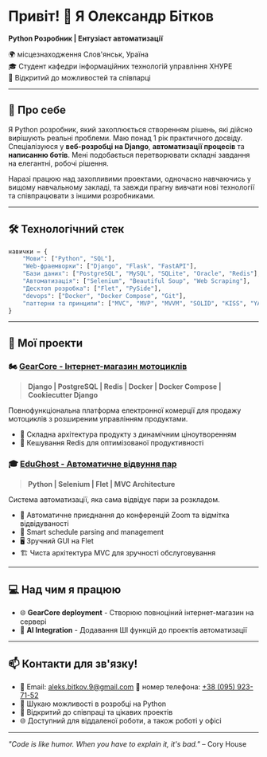 # Привіт! 👋 Я Олександр Бітков

**Python Розробник | Ентузіаст автоматизації**

🌍 місцезнаходження Слов'янськ, Ураїна <br>
🎓 Студент кафедри інформаційних технологій управління ХНУРЕ <br> 
💼 Відкритий до можливостей та співпарці <br>

---

## 🚀 Про себе

Я Python розробник, який захоплюється створенням рішень, які дійсно вирішують реальні проблеми. Маю понад 1 рік практичного досвіду. Спеціалізуюся у **веб-розробці на Django**, **автоматизації процесів** та **написанню ботів**. Мені подобається перетворювати складні завдання на елегантні, робочі рішення.

Наразі працюю над захопливими проектами, одночасно навчаючись у вищому навчальному закладі, та завжди прагну вивчати нові технології та співпрацювати з іншими розробниками.

---

## 🛠️ Технологічний стек

```python
навички = {
    "Мови": ["Python", "SQL"],
    "Web-фраемворки": ["Django", "Flask", "FastAPI"],
    "Бази даних": ["PostgreSQL", "MySQL", "SQLite", "Oracle", "Redis"],
    "Автоматизація": ["Selenium", "Beautiful Soup", "Web Scraping"],
    "Десктоп розробка": ["Flet", "PySide"],
    "devops": ["Docker", "Docker Compose", "Git"],
    "паттерни та принципи": ["MVC", "MVP", "MVVM", "SOLID", "KISS", "YAGNI"]
}
```

---

## 🌟 Мої проекти

### 🏍️ [GearCore - Інтернет-магазин мотоциклів](https://github.com/aleks-bitkov/gearcore)
> **Django | PostgreSQL | Redis | Docker | Docker Compose | Cookiecutter Django**

Повнофункціональна платформа електронної комерції для продажу мотоциклів з розширеним управлінням продуктами.

- 🔧 Складна архітектура продукту з динамічним ціноутворенням
- 🚀 Кешування Redis для оптимізованої продуктивності 

### 🎓 [EduGhost - Автоматичне відвуння пар](https://github.com/aleks-bitkov/EduGhost.hneu)
> **Python | Selenium | Flet | MVC Architecture**

Система автоматизації, яка сама відвідує пари за розкладом.

- 🤖 Автоматичне приєднання до конференцій Zoom та відмітка відвідуваності
- 📅 Smart schedule parsing and management
- 🖥️ Зручний GUI на Flet
- 🏗️ Чиста архітектура MVC для зручності обслуговування

---

## 💻 Над чим я працюю

- 🌐 **GearCore deployment** - Створюю повноціний інтернет-магазин на сервері
- 🤖 **AI Integration** - Додавання ШІ функцій до проектів автоматизації

---

## 📫 Контакти для зв'язку!

- 📧 Email: [aleks.bitkov.9@gmail.com](mailto:aleks.bitkov.9@gmail.com)
📱 номер телефона: [+38 (095) 923-71-52](tel:+380959237152)
- 💼 Шукаю можливості в розробці на Python
- 🤝 Відкритий до співпраці та цікавих проектів
- 🌐 Доступний для віддаленої роботи, а також роботі у офісі

---

*"Code is like humor. When you have to explain it, it's bad."* – Cory House
